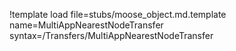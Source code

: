 !template load file=stubs/moose_object.md.template name=MultiAppNearestNodeTransfer syntax=/Transfers/MultiAppNearestNodeTransfer